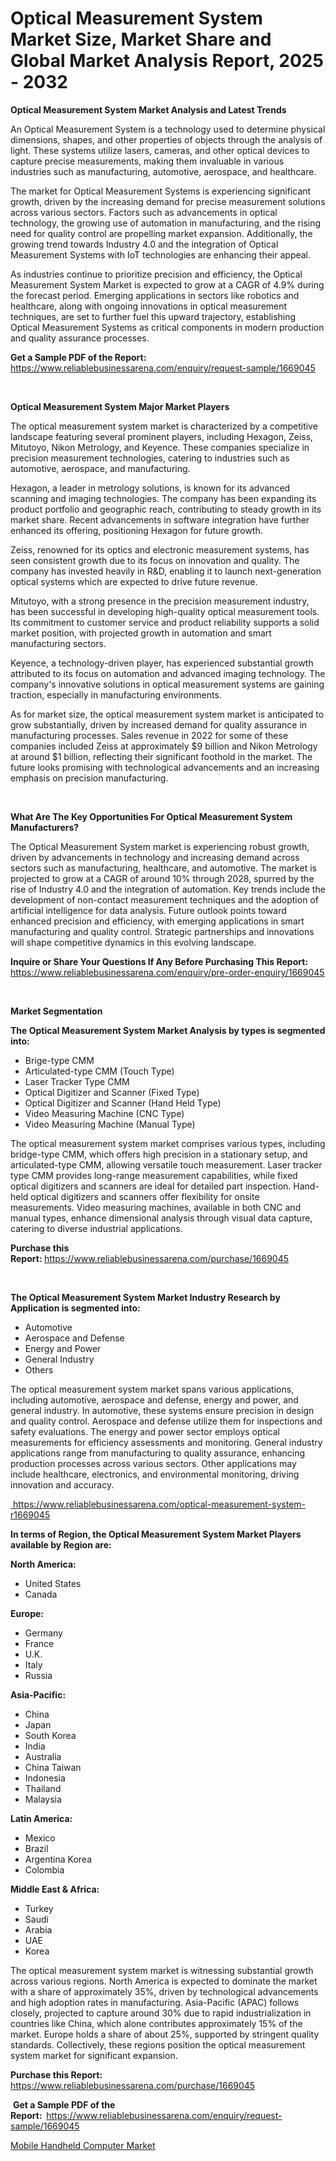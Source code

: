<p><h1>Optical Measurement System Market Size, Market Share and Global Market Analysis Report, 2025 - 2032</h1></p><p><strong>Optical Measurement System Market Analysis and Latest Trends</strong></p>
<p><p>An Optical Measurement System is a technology used to determine physical dimensions, shapes, and other properties of objects through the analysis of light. These systems utilize lasers, cameras, and other optical devices to capture precise measurements, making them invaluable in various industries such as manufacturing, automotive, aerospace, and healthcare. </p><p>The market for Optical Measurement Systems is experiencing significant growth, driven by the increasing demand for precise measurement solutions across various sectors. Factors such as advancements in optical technology, the growing use of automation in manufacturing, and the rising need for quality control are propelling market expansion. Additionally, the growing trend towards Industry 4.0 and the integration of Optical Measurement Systems with IoT technologies are enhancing their appeal.</p><p>As industries continue to prioritize precision and efficiency, the Optical Measurement System Market is expected to grow at a CAGR of 4.9% during the forecast period. Emerging applications in sectors like robotics and healthcare, along with ongoing innovations in optical measurement techniques, are set to further fuel this upward trajectory, establishing Optical Measurement Systems as critical components in modern production and quality assurance processes.</p></p>
<p><strong>Get a Sample PDF of the Report:&nbsp;</strong> <a href="https://www.reliablebusinessarena.com/enquiry/request-sample/1669045?utm_campaign=2942&utm_medium=2&utm_source=Github&utm_content=ia&utm_term=08042025&utm_id=optical-measurement-system">https://www.reliablebusinessarena.com/enquiry/request-sample/1669045</a></p>
<p>&nbsp;</p>
<p><strong>Optical Measurement System Major Market Players</strong></p>
<p><p>The optical measurement system market is characterized by a competitive landscape featuring several prominent players, including Hexagon, Zeiss, Mitutoyo, Nikon Metrology, and Keyence. These companies specialize in precision measurement technologies, catering to industries such as automotive, aerospace, and manufacturing.</p><p>Hexagon, a leader in metrology solutions, is known for its advanced scanning and imaging technologies. The company has been expanding its product portfolio and geographic reach, contributing to steady growth in its market share. Recent advancements in software integration have further enhanced its offering, positioning Hexagon for future growth.</p><p>Zeiss, renowned for its optics and electronic measurement systems, has seen consistent growth due to its focus on innovation and quality. The company has invested heavily in R&D, enabling it to launch next-generation optical systems which are expected to drive future revenue.</p><p>Mitutoyo, with a strong presence in the precision measurement industry, has been successful in developing high-quality optical measurement tools. Its commitment to customer service and product reliability supports a solid market position, with projected growth in automation and smart manufacturing sectors.</p><p>Keyence, a technology-driven player, has experienced substantial growth attributed to its focus on automation and advanced imaging technology. The company's innovative solutions in optical measurement systems are gaining traction, especially in manufacturing environments.</p><p>As for market size, the optical measurement system market is anticipated to grow substantially, driven by increased demand for quality assurance in manufacturing processes. Sales revenue in 2022 for some of these companies included Zeiss at approximately $9 billion and Nikon Metrology at around $1 billion, reflecting their significant foothold in the market. The future looks promising with technological advancements and an increasing emphasis on precision manufacturing.</p></p>
<p>&nbsp;</p>
<p><strong>What Are The Key Opportunities For Optical Measurement System Manufacturers?</strong></p>
<p><p>The Optical Measurement System market is experiencing robust growth, driven by advancements in technology and increasing demand across sectors such as manufacturing, healthcare, and automotive. The market is projected to grow at a CAGR of around 10% through 2028, spurred by the rise of Industry 4.0 and the integration of automation. Key trends include the development of non-contact measurement techniques and the adoption of artificial intelligence for data analysis. Future outlook points toward enhanced precision and efficiency, with emerging applications in smart manufacturing and quality control. Strategic partnerships and innovations will shape competitive dynamics in this evolving landscape.</p></p>
<p><strong>Inquire or Share Your Questions If Any Before Purchasing This Report:</strong> <a href="https://www.reliablebusinessarena.com/enquiry/pre-order-enquiry/1669045?utm_campaign=2942&utm_medium=2&utm_source=Github&utm_content=ia&utm_term=08042025&utm_id=optical-measurement-system">https://www.reliablebusinessarena.com/enquiry/pre-order-enquiry/1669045</a></p>
<p>&nbsp;</p>
<p><strong>Market Segmentation</strong></p>
<p><strong>The Optical Measurement System Market Analysis by types is segmented into:</strong></p>
<p><ul><li>Brige-type CMM</li><li>Articulated-type CMM (Touch Type)</li><li>Laser Tracker Type CMM</li><li>Optical Digitizer and Scanner (Fixed Type)</li><li>Optical Digitizer and Scanner (Hand Held Type)</li><li>Video Measuring Machine (CNC Type)</li><li>Video Measuring Machine (Manual Type)</li></ul></p>
<p><p>The optical measurement system market comprises various types, including bridge-type CMM, which offers high precision in a stationary setup, and articulated-type CMM, allowing versatile touch measurement. Laser tracker type CMM provides long-range measurement capabilities, while fixed optical digitizers and scanners are ideal for detailed part inspection. Hand-held optical digitizers and scanners offer flexibility for onsite measurements. Video measuring machines, available in both CNC and manual types, enhance dimensional analysis through visual data capture, catering to diverse industrial applications.</p></p>
<p><strong>Purchase this Report:&nbsp;</strong><a href="https://www.reliablebusinessarena.com/purchase/1669045?utm_campaign=2942&utm_medium=2&utm_source=Github&utm_content=ia&utm_term=08042025&utm_id=optical-measurement-system">https://www.reliablebusinessarena.com/purchase/1669045</a></p>
<p>&nbsp;</p>
<p><strong>The Optical Measurement System Market Industry Research by Application is segmented into:</strong></p>
<p><ul><li>Automotive</li><li>Aerospace and Defense</li><li>Energy and Power</li><li>General Industry</li><li>Others</li></ul></p>
<p><p>The optical measurement system market spans various applications, including automotive, aerospace and defense, energy and power, and general industry. In automotive, these systems ensure precision in design and quality control. Aerospace and defense utilize them for inspections and safety evaluations. The energy and power sector employs optical measurements for efficiency assessments and monitoring. General industry applications range from manufacturing to quality assurance, enhancing production processes across various sectors. Other applications may include healthcare, electronics, and environmental monitoring, driving innovation and accuracy.</p></p>
<p><a href="https://www.reliablebusinessarena.com/optical-measurement-system-r1669045?utm_campaign=2942&utm_medium=2&utm_source=Github&utm_content=ia&utm_term=08042025&utm_id=optical-measurement-system">&nbsp;https://www.reliablebusinessarena.com/optical-measurement-system-r1669045</a></p>
<p><strong>In terms of Region, the Optical Measurement System Market Players available by Region are:</strong></p>
<p>
    <p> <strong> North America: </strong>
        <ul>
            <li>United States</li>
            <li>Canada</li>
        </ul>
        </p> 
    <p> <strong> Europe: </strong>
        <ul>
            <li>Germany</li>
            <li>France</li>
            <li>U.K.</li>
            <li>Italy</li>
            <li>Russia</li>
        </ul>
        </p> 
    <p> <strong> Asia-Pacific: </strong>
        <ul>
            <li>China</li>
            <li>Japan</li>
            <li>South Korea</li>
            <li>India</li>
            <li>Australia</li>
            <li>China Taiwan</li>
            <li>Indonesia</li>
            <li>Thailand</li>
            <li>Malaysia</li>
        </ul>
        </p> 
    <p> <strong> Latin America: </strong>
        <ul>
            <li>Mexico</li>
            <li>Brazil</li>
            <li>Argentina Korea</li>
            <li>Colombia</li>
        </ul>
        </p> 
    <p> <strong> Middle East & Africa: </strong>
        <ul>
            <li>Turkey</li>
            <li>Saudi</li>
            <li>Arabia</li>
            <li>UAE</li>
            <li>Korea</li>
        </ul>
    </p>
    </p>
<p><p>The optical measurement system market is witnessing substantial growth across various regions. North America is expected to dominate the market with a share of approximately 35%, driven by technological advancements and high adoption rates in manufacturing. Asia-Pacific (APAC) follows closely, projected to capture around 30% due to rapid industrialization in countries like China, which alone contributes approximately 15% of the market. Europe holds a share of about 25%, supported by stringent quality standards. Collectively, these regions position the optical measurement system market for significant expansion.</p></p>
<p><strong>Purchase this Report: </strong><a href="https://www.reliablebusinessarena.com/purchase/1669045?utm_campaign=2942&utm_medium=2&utm_source=Github&utm_content=ia&utm_term=08042025&utm_id=optical-measurement-system">https://www.reliablebusinessarena.com/purchase/1669045</a></p>
<p>&nbsp;<strong>Get a Sample PDF of the Report:&nbsp;&nbsp;</strong><a href="https://www.reliablebusinessarena.com/enquiry/request-sample/1669045?utm_campaign=2942&utm_medium=2&utm_source=Github&utm_content=ia&utm_term=08042025&utm_id=optical-measurement-system">https://www.reliablebusinessarena.com/enquiry/request-sample/1669045</a></p>
<p><strong></strong></p>
<p><p><a href="https://github.com/cherrivacius/Market-Research-Report-List-1/blob/main/mobile-handheld-computer-market.md?utm_campaign=2942&utm_medium=2&utm_source=Github&utm_content=ia&utm_term=08042025&utm_id=optical-measurement-system">Mobile Handheld Computer Market</a></p></p>